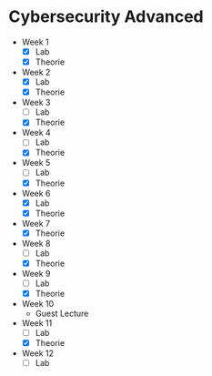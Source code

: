 # Cybersecurity Advanced

- Week 1
    - [x] Lab
    - [x] Theorie
- Week 2
    - [x] Lab
    - [x] Theorie
- Week 3
    - [ ] Lab
    - [x] Theorie
- Week 4
    - [ ] Lab
    - [x] Theorie
- Week 5
    - [ ] Lab
    - [x] Theorie
- Week 6
    - [x] Lab
    - [x] Theorie
- Week 7
    - [x] Theorie
- Week 8
    - [ ] Lab
    - [x] Theorie
- Week 9
    - [ ] Lab
    - [x] Theorie
- Week 10
    - Guest Lecture
- Week 11
    - [ ] Lab
    - [x] Theorie
- Week 12
    - [ ] Lab
